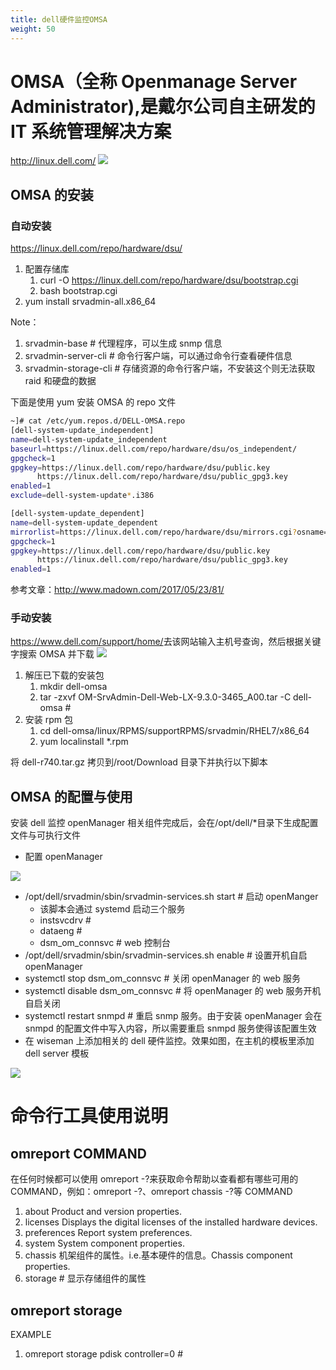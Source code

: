 ```yaml
---
title: dell硬件监控OMSA
weight: 50
---
```


# OMSA（全称 Openmanage Server Administrator),是戴尔公司自主研发的 IT 系统管理解决方案

<http://linux.dell.com/>
![](https://notes-learning.oss-cn-beijing.aliyuncs.com/gknv4x/1616067497715-90aa8503-f2c3-4436-ac53-560ef9f66d5f.jpeg)

## OMSA 的安装

### 自动安装

<https://linux.dell.com/repo/hardware/dsu/>

1. 配置存储库
   1. curl -O <https://linux.dell.com/repo/hardware/dsu/bootstrap.cgi>
   2. bash bootstrap.cgi
2. yum install srvadmin-all.x86_64

Note：

1. srvadmin-base # 代理程序，可以生成 snmp 信息
2. srvadmin-server-cli # 命令行客户端，可以通过命令行查看硬件信息
3. srvadmin-storage-cli # 存储资源的命令行客户端，不安装这个则无法获取 raid 和硬盘的数据

下面是使用 yum 安装 OMSA 的 repo 文件

```bash
~]# cat /etc/yum.repos.d/DELL-OMSA.repo
[dell-system-update_independent]
name=dell-system-update_independent
baseurl=https://linux.dell.com/repo/hardware/dsu/os_independent/
gpgcheck=1
gpgkey=https://linux.dell.com/repo/hardware/dsu/public.key
      https://linux.dell.com/repo/hardware/dsu/public_gpg3.key
enabled=1
exclude=dell-system-update*.i386

[dell-system-update_dependent]
name=dell-system-update_dependent
mirrorlist=https://linux.dell.com/repo/hardware/dsu/mirrors.cgi?osname=el$releasever&basearch=$basearch&native=1
gpgcheck=1
gpgkey=https://linux.dell.com/repo/hardware/dsu/public.key
      https://linux.dell.com/repo/hardware/dsu/public_gpg3.key
enabled=1
```

参考文章：<http://www.madown.com/2017/05/23/81/>

### 手动安装

<https://www.dell.com/support/home/>去该网站输入主机号查询，然后根据关键字搜索 OMSA 并下载
![](https://notes-learning.oss-cn-beijing.aliyuncs.com/gknv4x/1616067497724-a84a9901-d1a0-4c18-9198-303c071c9960.jpeg)

1. 解压已下载的安装包
   1. mkdir dell-omsa
   2. tar -zxvf OM-SrvAdmin-Dell-Web-LX-9.3.0-3465_A00.tar -C dell-omsa #
2. 安装 rpm 包
   1. cd dell-omsa/linux/RPMS/supportRPMS/srvadmin/RHEL7/x86_64
   2. yum localinstall \*.rpm

将 dell-r740.tar.gz 拷贝到/root/Download 目录下并执行以下脚本

## OMSA 的配置与使用

安装 dell 监控 openManager 相关组件完成后，会在/opt/dell/\*目录下生成配置文件与可执行文件

- 配置 openManager

![](https://notes-learning.oss-cn-beijing.aliyuncs.com/gknv4x/1616067497704-782c72fb-2dcf-4422-9654-b71a7c89d1eb.jpeg)

- /opt/dell/srvadmin/sbin/srvadmin-services.sh start # 启动 openManger
  - 该脚本会通过 systemd 启动三个服务
  - instsvcdrv #
  - dataeng #
  - dsm_om_connsvc # web 控制台
- /opt/dell/srvadmin/sbin/srvadmin-services.sh enable # 设置开机自启 openManager
- systemctl stop dsm_om_connsvc # 关闭 openManager 的 web 服务
- systemctl disable dsm_om_connsvc # 将 openManager 的 web 服务开机自启关闭
- systemctl restart snmpd # 重启 snmp 服务。由于安装 openManager 会在 snmpd 的配置文件中写入内容，所以需要重启 snmpd 服务使得该配置生效
- 在 wiseman 上添加相关的 dell 硬件监控。效果如图，在主机的模板里添加 dell server 模板

![](https://notes-learning.oss-cn-beijing.aliyuncs.com/gknv4x/1616067497780-3afd659e-d460-4c2b-8d66-1f9a3c67890a.jpeg)

# 命令行工具使用说明

## omreport COMMAND

在任何时候都可以使用 omreport -?来获取命令帮助以查看都有哪些可用的 COMMAND，例如：omreport -?、omreport chassis -?等
COMMAND

1. about Product and version properties.
2. licenses Displays the digital licenses of the installed hardware devices.
3. preferences Report system preferences.
4. system System component properties.
5. chassis 机架组件的属性。i.e.基本硬件的信息。Chassis component properties.
6. storage # 显示存储组件的属性

## omreport storage

EXAMPLE

1. omreport storage pdisk controller=0 #
